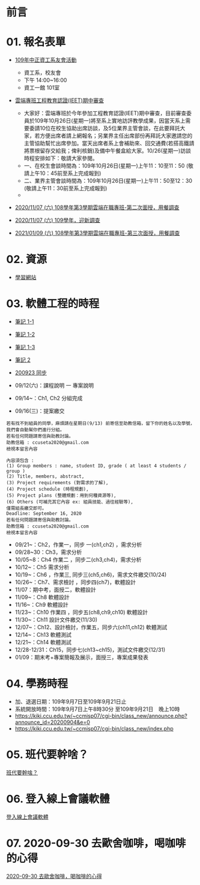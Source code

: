 # 前言


# 01. 報名表單


- [109年中正資工系友會活動](https://docs.google.com/forms/d/e/1FAIpQLSfLUUz2HS1B9KpLjr9NpW_7PgWHeGd86EN4B6mF8APa00NHow/viewform)
  
  - 資工系，校友會
  - 下午 14:00~16:00
  - 資工一館 101室

- [雲端專班工程教育認證(IEET)期中審查](https://docs.google.com/forms/d/e/1FAIpQLSdKTIPz6scCdejIxduaKAp43hrx2aYKIUM2xXCOTL28RqV9iw/viewform)
  - 大家好：雲端專班於今年參加工程教育認證(IEET)期中審查，目前審查委員於109年10月26日(星期一)將至系上實地訪評教學成果，因當天系上需要委請10位在校生協助出席訪談，及5位業界主管會談，在此要拜託大家，若方便出席者請上網報名；另業界主任出席部份再拜託大家邀請您的主管協助幫忙出席參加。當天出席者系上會補助來、回交通費(若搭高鐵請將票根留存交給我；俾利核銷)及備中午餐盒給大家。10/26(星期一)訪談時程安排如下：敬請大家參閱。
  - 一、在校生會談時間為：109年10月26日(星期一)上午11：10至11：50  (敬請上午10：45前至系上完成報到)
  - 二、業界主管會談時間為：109年10月26日(星期一)上午11：50至12：30  (敬請上午11：30前至系上完成報到) 
  - 

- [2020/11/07 (六) 108學年第3學期雲端在職專班-第二次面授，用餐調查](http://123.57.20.183/serp/yu/stuEvent/s/eat_list.asp?eventid=9)

- [2020/11/07 (六) 109學年，迎新調查](http://123.57.20.183/serp/yu/stuEvent/s/eat_list.asp?eventid=15)
  
- [2021/01/09 (六) 108學年第3學期雲端在職專班-第三次面授，用餐調查](http://123.57.20.183/serp/yu/stuEvent/s/eat_list.asp?eventid=10)





# 02. 資源

- [學習網站](link.md)



# 03. 軟體工程的時程

- [筆記 1-1](se/ch01/01.md)
- [筆記 1-2](se/ch01/02.md)
- [筆記 1-3](se/ch01/03.md)
- [筆記 2](se/ch02/01.md)

- [200923 同步](se/200923/01.md)

- 09/12(六)：課程說明 一 專案說明 
- 09/14~：Ch1, Ch2 分組完成
- 09/16(三)：提案繳交 
```
若有找不到組員的同學，麻煩請在星期日(9/13) 前寄信至助教信箱，留下你的姓名以及學號，我們會自動幫你們進行分組。
若有任何問題請寄信與助教討論。
助教信箱 : ccuseta2020@gmail.com
檢視本留言內容
```

```
內容須包含 :
(1) Group members : name, student ID, grade ( at least 4 students / group )
(2) Title, members, abstract,
(3) Project requirements (對需求的了解), 
(4) Project schedule (時程規劃), 
(5) Project plans (整體規劃：用到何種資源等),
(6) Others (可補充其它內容 ex: 組員技能、過往經驗等),
僅需組長繳交即可。
Deadline: September 16, 2020
若有任何問題請寄信與助教討論。
助教信箱 : ccuseta2020@gmail.com
檢視本留言內容
```
- 09/21~：Ch2，作業一，同步 一(ch1,ch2) ，需求分析 
- 09/28~30：Ch3，需求分析 
- 10/05~8：Ch4 作業二 ，同步二(ch3,ch4)，需求分析 
- 10/12~：Ch5 需求分析 
- 10/19~：Ch6 ，作業三, 同步三(ch5,ch6)，需求文件繳交(10/24) 
- 10/26~：Ch7、需求檢討 ，同步四(ch7)，軟體設計 
- 11/07：期中考，面授二，軟體設計 
- 11/09~：Ch8 軟體設計 
- 11/16~：Ch9 軟體設計 
- 11/23~：Ch10 作業四 ，同步五(ch8,ch9,ch10) 軟體設計 
- 11/30~：Ch11 設計文件繳交(11/30) 
- 12/07~：Ch12、設計檢討，作業五，同步六(ch11,ch12) 軟體測試 
- 12/14~：Ch13 軟體測試 
- 12/21~：Ch14 軟體測試 
- 12/28-12/31：Ch15，同步七(ch13~ch15)，測試文件繳交(12/31) 
- 01/09：期末考+專案簡報及展示，面授三，專案成果發表 

# 04. 學務時程

- 加、退選日期：109年9月7日至109年9月21日止
- 系統開放時間：109年9月7日上午8時30分 至109年9月21日　晚上10時
- https://kiki.ccu.edu.tw/~ccmisp07/cgi-bin/class_new/announce.php?announce_id=20200904&e=0
- https://kiki.ccu.edu.tw/~ccmisp07/cgi-bin/class_new/index.php
  
# 05. 班代要幹啥？

  [班代要幹啥？](200916.md)

# 06. 登入線上會議軟體

[登入線上會議軟體](login/01.md)


# 07. 2020-09-30 去歐舍咖啡，喝咖啡的心得

[2020-09-30 去歐舍咖啡，喝咖啡的心得](201001.md)

